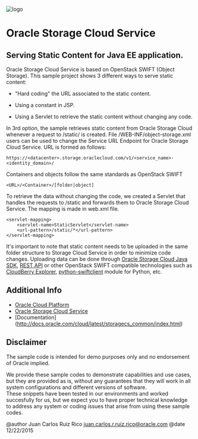 ![logo](https://em2.storage.oraclecloud.com/v1/storagetrial5906-ieoracletrial87560/static/oracle-cloud-logo.png)

# Oracle Storage Cloud Service 

## Serving Static Content for Java EE application.

Oracle Storage Cloud Service is based on OpenStack SWIFT (Object Storage). 
This sample project shows 3 different ways to serve static content:

* "Hard coding" the URL associated to the static content.

* Using a constant in JSP.

* Using a Servlet to retrieve the static content without changing any code.

In 3rd option, the sample retrieves static content from Oracle Storage Cloud whenever a request to /static/<content> is created.
File /WEB-INF/object-storage.xml users can be used to change the Service URL Endpoint for Oracle Storage Cloud Service. URL is formed as follows:

    https://<datacenter>.storage.oraclecloud.com/v1/<service_name>-<identity_domain>/

Containers and objects follow the same standards as OpenStack SWIFT

    <URL>/<Container>/[folder|object]

To retrieve the data without changing the code, we created a Servlet that handles the requests to /static and forwards them to Oracle Storage Cloud Service. The mapping is made in web.xml file.

    <servlet-mapping>
        <servlet-name>StaticServlet</servlet-name>
        <url-pattern>/static/*</url-pattern>
    </servlet-mapping>

It's important to note that static content needs to be uploaded in the same folder structure to Storage Cloud Service in order to minimize code changes.
Uploading data can be done through [Oracle Storage Cloud Java SDK](http://www.oracle.com/technetwork/topics/cloud/downloads/cloud-service-java-sdk-2121032.html), [REST API](http://docs.oracle.com/cloud/latest/storagecs_common/index.html) or other OpenStack SWIFT compatible technologies such as [CloudBerry Explorer](http://www.cloudberrylab.com/blog/how-to-use-cloudberry-explorer-with-oracle-cloud-storage/), [python-swiftclient](https://github.com/openstack/python-swiftclient) module for Python, etc.

## Additional Info
* [Oracle Cloud Platform](http://cloud.oracle.com/)
* [Oracle Storage Cloud Service](http://cloud.oracle.com/storage)
* [Documentation] (http://docs.oracle.com/cloud/latest/storagecs_common/index.html)

## Disclaimer

The sample code is intended for demo purposes only and no endorsement of Oracle implied. 

We provide these sample codes to demonstrate capabilities and use cases, but they are provided as is, without any guarantees that they will work in all system configurations and different versions of software.  
These snippets have been tested in our environments and worked succesfully for us, but we expect you to have proper technical knowledge to address any system or coding issues that arise from using these sample codes.

@author Juan Carlos Ruiz Rico <juan.carlos.r.ruiz.rico@oracle.com>
@date 12/22/2015
